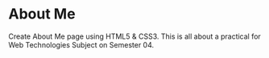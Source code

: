 # About Me
 Create About Me page using HTML5 & CSS3. This is all about a practical for Web Technologies Subject on Semester 04.
